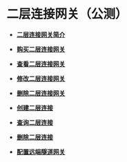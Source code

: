 # 二层连接网关（公测）<a name="vpc_l2cg_0000"></a>

-   **[二层连接网关简介](二层连接网关简介.md)**  

-   **[购买二层连接网关](购买二层连接网关.md)**  

-   **[查看二层连接网关](查看二层连接网关.md)**  

-   **[修改二层连接网关](修改二层连接网关.md)**  

-   **[删除二层连接网关](删除二层连接网关.md)**  

-   **[创建二层连接](创建二层连接.md)**  

-   **[查询二层连接](查询二层连接.md)**  

-   **[删除二层连接](删除二层连接.md)**  

-   **[配置远端隧道网关](配置远端隧道网关.md)**  


